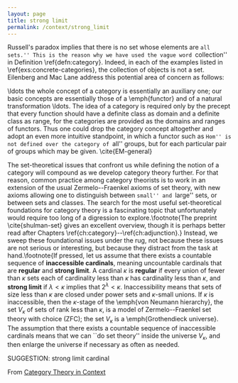 ```yaml
---
layout: page
title: strong limit
permalink: /context/strong_limit
---
```

 Russell's paradox implies that there is no set whose elements are ``all sets.'' This is the reason why we have used the vague word ``collection'' in Definition \ref{defn:category}. Indeed, in each of the examples listed in \ref{exs:concrete-categories}, the collection of objects is not a set. Eilenberg and Mac Lane address this potential area of concern as follows:

\ldots the whole concept of a category is essentially an auxiliary one; our basic concepts are essentially those of a \emph{functor} and of a natural transformation \ldots. The idea of a category is required only by the precept that every function should have a definite class as domain and a definite class as range, for the categories are provided as the domains and ranges of functors. Thus one could drop the category concept altogether and adopt an even more intuitive standpoint, in which a functor such as ``Hom'' is not defined over the category of ``all'' groups, but for each particular pair of groups which may be given. \cite{EM-general}

The set-theoretical issues that confront us while defining the notion of a category will compound as we develop category theory further. For that reason, common practice among category theorists is to work in an extension of the usual Zermelo--Fraenkel axioms of set theory, with new axioms allowing one to distinguish between ``small'' and ``large'' sets, or between sets and classes. The search for the most useful set-theoretical foundations for category theory is a  fascinating topic that unfortunately would require too long of a digression to explore.\footnote{The preprint \cite{shulman-set} gives an excellent overview, though it is perhaps better read after Chapters \ref{ch:category}--\ref{ch:adjunction}.} Instead, we  sweep these foundational issues under the rug,
 not because these issues are not serious or interesting, but because they distract from the task at hand.\footnote{If pressed, let us assume that there exists a countable sequence of **inaccessible cardinals**, meaning uncountable cardinals that are **regular**  and **strong limit**. A cardinal $\kappa$ is **regular** if every union of fewer than $\kappa$ sets each of cardinality less than $\kappa$ has cardinality less than $\kappa$, and **strong limit** if $\lambda < \kappa$ implies that $2^\lambda < \kappa$. Inaccessibility means that sets of size less than $\kappa$ are closed under power sets and $\kappa$-small unions. If $\kappa$ is inaccessible, then the $\kappa$-stage of the \emph{von Neumann hierarchy}, the set $V_\kappa$ of sets of rank less than $\kappa$, is a model of Zermelo--Fraenkel set theory with choice (ZFC); the set $V_\kappa$ is a \emph{Grothendieck universe}. The assumption that there exists a countable sequence of inaccessible cardinals means that we can ``do set theory'' inside the universe $V_{\kappa}$, and then enlarge the universe if necessary as often as needed.

SUGGESTION: strong limit cardinal

From [Category Theory in Context](https://mathgloss.github.io/MathGloss/context.html)